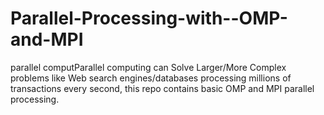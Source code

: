 # Parallel-Processing-with--OMP-and-MPI
parallel computParallel computing can Solve Larger/More Complex problems like Web search engines/databases processing millions of transactions every second, this repo contains basic OMP and MPI parallel processing.
